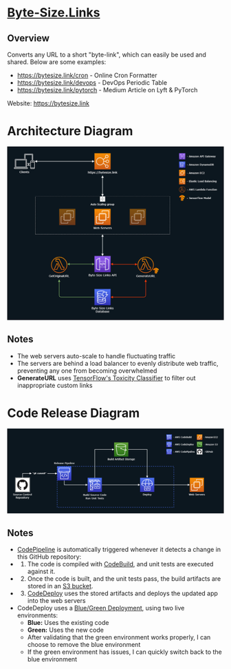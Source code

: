 # [Byte-Size.Links](https://bytesize.link/)

## Overview
Converts any URL to a short "byte-link", which can easily be used and shared. Below are some examples:
- https://bytesize.link/cron - Online Cron Formatter
- https://bytesize.link/devops - DevOps Periodic Table
- https://bytesize.link/pytorch - Medium Article on Lyft & PyTorch

Website: https://bytesize.link

# Architecture Diagram
<img src="Diagrams/Architecture.png" alt="Architecture"/>

## Notes
- The web servers auto-scale to handle fluctuating traffic
- The servers are behind a load balancer to evenly distribute web traffic, preventing any one from becoming overwhelmed
- **GenerateURL** uses [TensorFlow's Toxicity Classifier](https://github.com/tensorflow/tfjs-models/tree/master/toxicity) to filter out inappropriate custom links

# Code Release Diagram
<img src="Diagrams/CodeRelease.png" alt="Architecture"/>

## Notes
- [CodePipeline](https://aws.amazon.com/codepipeline/) is automatically triggered whenever it detects a change in this GitHub repository:
- 1. The code is compiled with [CodeBuild](https://aws.amazon.com/codebuild/), and unit tests are executed against it.
- 2. Once the code is built, and the unit tests pass, the build artifacts are stored in an [S3 bucket](https://aws.amazon.com/s3/).
- 3. [CodeDeploy](https://aws.amazon.com/codedeploy/) uses the stored artifacts and deploys the updated app into the web servers
- CodeDeploy uses a [Blue/Green Deployment](https://martinfowler.com/bliki/BlueGreenDeployment.html), using two live environments: 
  - **Blue:** Uses the existing code
  - **Green:** Uses the new code
  - After validating that the green environment works properly, I can choose to remove the blue environment
  - If the green environment has issues, I can quickly switch back to the blue environment
